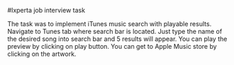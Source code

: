 #Ixperta job interview task

The task was to implement iTunes music search with playable results. Navigate to Tunes tab where search bar is located. Just type the name of the desired song into search bar and 5 results will appear. You can play the preview by clicking on play button. You can get to Apple Music store by clicking on the artwork.
